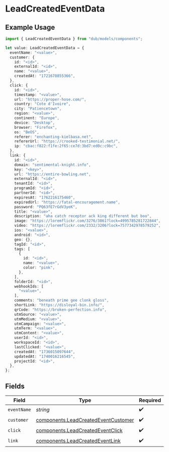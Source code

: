 # LeadCreatedEventData

## Example Usage

```typescript
import { LeadCreatedEventData } from "dub/models/components";

let value: LeadCreatedEventData = {
  eventName: "<value>",
  customer: {
    id: "<id>",
    externalId: "<id>",
    name: "<value>",
    createdAt: "1721678855366",
  },
  click: {
    id: "<id>",
    timestamp: "<value>",
    url: "https://proper-hose.com/",
    country: "Cote d'Ivoire",
    city: "Patiencetown",
    region: "<value>",
    continent: "Europe",
    device: "Desktop",
    browser: "Firefox",
    os: "BeOS",
    referer: "enchanting-kielbasa.net",
    refererUrl: "https://crooked-testimonial.net/",
    ip: "cbac:f822:f1fe:2f65:ce7d:3bd7:ed0c:c9bc",
  },
  link: {
    id: "<id>",
    domain: "sentimental-knight.info",
    key: "<key>",
    url: "https://entire-bowling.net",
    externalId: "<id>",
    tenantId: "<id>",
    programId: "<id>",
    partnerId: "<id>",
    expiresAt: "1762216175460",
    expiredUrl: "https://fatal-encouragement.name",
    password: "PQ63fE7rGdV3yeK",
    title: "<value>",
    description: "aha catch receptor ack king different but boo",
    image: "https://loremflickr.com/3276/3861?lock=4995785281722844",
    video: "https://loremflickr.com/2332/3206?lock=7577342978579252",
    ios: "<value>",
    android: "<id>",
    geo: {},
    tagId: "<id>",
    tags: [
      {
        id: "<id>",
        name: "<value>",
        color: "pink",
      },
    ],
    folderId: "<id>",
    webhookIds: [
      "<value>",
    ],
    comments: "beneath prime gee clonk gloss",
    shortLink: "https://disloyal-bin.info/",
    qrCode: "https://broken-perfection.info",
    utmSource: "<value>",
    utmMedium: "<value>",
    utmCampaign: "<value>",
    utmTerm: "<value>",
    utmContent: "<value>",
    userId: "<id>",
    workspaceId: "<id>",
    lastClicked: "<value>",
    createdAt: "1736015097644",
    updatedAt: "1740016216545",
    projectId: "<id>",
  },
};
```

## Fields

| Field                                                                                      | Type                                                                                       | Required                                                                                   | Description                                                                                |
| ------------------------------------------------------------------------------------------ | ------------------------------------------------------------------------------------------ | ------------------------------------------------------------------------------------------ | ------------------------------------------------------------------------------------------ |
| `eventName`                                                                                | *string*                                                                                   | :heavy_check_mark:                                                                         | N/A                                                                                        |
| `customer`                                                                                 | [components.LeadCreatedEventCustomer](../../models/components/leadcreatedeventcustomer.md) | :heavy_check_mark:                                                                         | N/A                                                                                        |
| `click`                                                                                    | [components.LeadCreatedEventClick](../../models/components/leadcreatedeventclick.md)       | :heavy_check_mark:                                                                         | N/A                                                                                        |
| `link`                                                                                     | [components.LeadCreatedEventLink](../../models/components/leadcreatedeventlink.md)         | :heavy_check_mark:                                                                         | N/A                                                                                        |